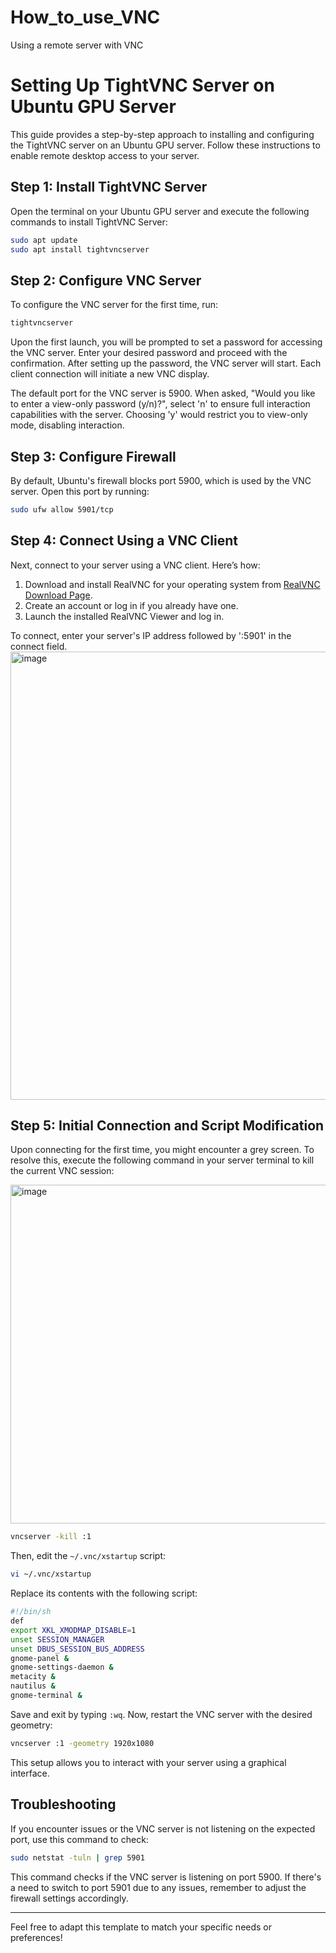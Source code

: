 # How_to_use_VNC
Using a remote server with VNC

# Setting Up TightVNC Server on Ubuntu GPU Server

This guide provides a step-by-step approach to installing and configuring the TightVNC server on an Ubuntu GPU server. Follow these instructions to enable remote desktop access to your server.

## Step 1: Install TightVNC Server

Open the terminal on your Ubuntu GPU server and execute the following commands to install TightVNC Server:

```bash
sudo apt update
sudo apt install tightvncserver
```

## Step 2: Configure VNC Server

To configure the VNC server for the first time, run:

```bash
tightvncserver
```

Upon the first launch, you will be prompted to set a password for accessing the VNC server. Enter your desired password and proceed with the confirmation. After setting up the password, the VNC server will start. Each client connection will initiate a new VNC display.

The default port for the VNC server is 5900. When asked, "Would you like to enter a view-only password (y/n)?", select 'n' to ensure full interaction capabilities with the server. Choosing 'y' would restrict you to view-only mode, disabling interaction.

## Step 3: Configure Firewall

By default, Ubuntu's firewall blocks port 5900, which is used by the VNC server. Open this port by running:

```bash
sudo ufw allow 5901/tcp
```

## Step 4: Connect Using a VNC Client

Next, connect to your server using a VNC client. Here’s how:

1. Download and install RealVNC for your operating system from [RealVNC Download Page](https://www.realvnc.com/en/connect/download/viewer/).
2. Create an account or log in if you already have one.
3. Launch the installed RealVNC Viewer and log in.

To connect, enter your server's IP address followed by ':5901' in the connect field.
<img width="717" alt="image" src="https://github.com/paulsung97/How_to_use_VNC/assets/63456050/03a95633-8e9d-4e87-935d-2990757cdafa">
## Step 5: Initial Connection and Script Modification

Upon connecting for the first time, you might encounter a grey screen. To resolve this, execute the following command in your server terminal to kill the current VNC session:

<img width="542" alt="image" src="https://github.com/paulsung97/How_to_use_VNC/assets/63456050/b4858d69-f6fa-4065-bb4c-fd86e0579e30">

```bash
vncserver -kill :1
```

Then, edit the `~/.vnc/xstartup` script:

```bash
vi ~/.vnc/xstartup
```

Replace its contents with the following script:

```bash
#!/bin/sh
def
export XKL_XMODMAP_DISABLE=1
unset SESSION_MANAGER
unset DBUS_SESSION_BUS_ADDRESS
gnome-panel &
gnome-settings-daemon &
metacity &
nautilus &
gnome-terminal &
```

Save and exit by typing `:wq`. Now, restart the VNC server with the desired geometry:

```bash
vncserver :1 -geometry 1920x1080
```

This setup allows you to interact with your server using a graphical interface.

## Troubleshooting

If you encounter issues or the VNC server is not listening on the expected port, use this command to check:

```bash
sudo netstat -tuln | grep 5901
```

This command checks if the VNC server is listening on port 5900. If there's a need to switch to port 5901 due to any issues, remember to adjust the firewall settings accordingly.

---

Feel free to adapt this template to match your specific needs or preferences!
